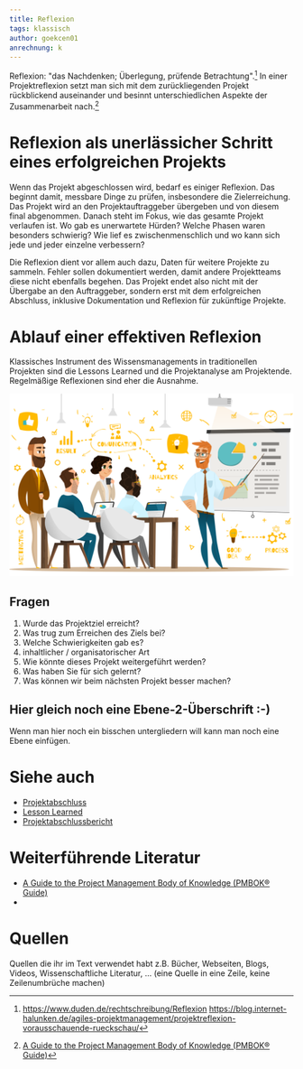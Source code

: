 ```yaml
---
title: Reflexion
tags: klassisch
author: goekcen01
anrechnung: k
---
```


Reflexion: "das Nachdenken; Überlegung, prüfende Betrachtung".[^1]
In einer Projektreflexion setzt man sich mit dem zurückliegenden Projekt rückblickend auseinander und besinnt unterschiedlichen Aspekte der Zusammenarbeit nach.[^2]


# Reflexion als unerlässicher Schritt eines erfolgreichen Projekts

Wenn das Projekt abgeschlossen wird, bedarf es einiger Reflexion. Das beginnt damit, messbare Dinge zu prüfen, insbesondere die Zielerreichung. Das Projekt wird an den Projektauftraggeber übergeben und von diesem final abgenommen. Danach steht im Fokus, wie das gesamte Projekt verlaufen ist. Wo gab es unerwartete Hürden? Welche Phasen waren besonders schwierig? Wie lief es zwischenmenschlich und wo kann sich jede und jeder einzelne verbessern?

Die Reflexion dient vor allem auch dazu, Daten für weitere Projekte zu sammeln. Fehler sollen dokumentiert werden, damit andere Projektteams diese nicht ebenfalls begehen. Das Projekt endet also nicht mit der Übergabe an den Auftraggeber, sondern erst mit dem erfolgreichen Abschluss, inklusive Dokumentation und Reflexion für zukünftige Projekte.


# Ablauf einer effektiven Reflexion

Klassisches Instrument des Wissensmanagements in traditionellen Projekten sind die Lessons Learned und die Projektanalyse am Projektende. Regelmäßige Reflexionen sind eher die Ausnahme.

![Abbildung](Reflexion/what-is-project-management-process.png)

## Fragen

1.	Wurde das Projektziel erreicht? 
2.	Was trug zum Erreichen des Ziels bei?
3.	Welche Schwierigkeiten gab es?
   1. inhaltlicher / organisatorischer Art
4.	Wie könnte dieses Projekt weitergeführt werden?
5.	Was haben Sie für sich gelernt?
6.	Was können wir beim nächsten Projekt besser machen?


## Hier gleich noch eine Ebene-2-Überschrift :-)

Wenn man hier noch ein bisschen untergliedern will kann man noch eine Ebene einfügen.


# Siehe auch

* [Projektabschluss](Projektabschluss.md)
* [Lesson Learned](Lessons_Learned.md)
* [Projektabschlussbericht](Projektabschlussbericht.md)

# Weiterführende Literatur

* [A Guide to the Project Management Body of Knowledge (PMBOK® Guide)](https://www.pmi.org/pmbok-guide-standards/foundational/PMBOK)
* 

# Quellen

[^1]: https://www.duden.de/rechtschreibung/Reflexion
[^2] https://blog.internet-halunken.de/agiles-projektmanagement/projektreflexion-vorausschauende-rueckschau/

Quellen die ihr im Text verwendet habt z.B. Bücher, Webseiten, Blogs, Videos, Wissenschaftliche Literatur, ... (eine Quelle in eine Zeile, keine Zeilenumbrüche machen)
[^2]: [A Guide to the Project Management Body of Knowledge (PMBOK® Guide)](https://www.pmi.org/pmbok-guide-standards/foundational/PMBOK)
[^3]: [Basic Formatting Syntax for GitHub flavored Markdown](https://docs.github.com/en/github/writing-on-github/getting-started-with-writing-and-formatting-on-github/basic-writing-and-formatting-syntax)
[^4]: [Advanced Formatting Syntax for GitHub flavored Markdown](https://docs.github.com/en/github/writing-on-github/working-with-advanced-formatting/organizing-information-with-tables)

